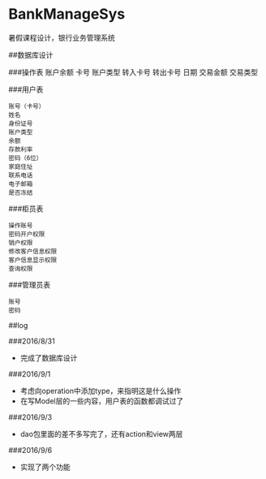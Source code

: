 # BankManageSys
暑假课程设计，银行业务管理系统

##数据库设计

###操作表
	账户余额
	卡号
	账户类型
	转入卡号
	转出卡号
	日期
	交易金额
	交易类型

	

###用户表

	账号（卡号）
	姓名
	身份证号
	账户类型
	余额
	存款利率
	密码（6位）
	家庭住址
	联系电话
	电子邮箱
	是否冻结


###柜员表

	操作账号
	密码开户权限
	销户权限
	修改客户信息权限
	客户信息显示权限
	查询权限

###管理员表
	
	账号
	密码


##log

###2016/8/31  

- 完成了数据库设计

###2016/9/1
- 考虑向operation中添加type，来指明这是什么操作
- 在写Model层的一些内容，用户表的函数都调试过了

###2016/9/3
- dao包里面的差不多写完了，还有action和view两层

###2016/9/6
- 实现了两个功能
